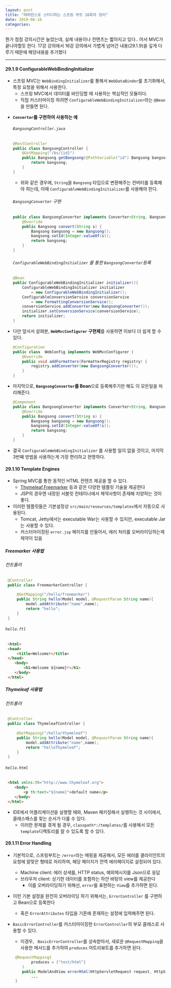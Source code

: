 ```yaml
---
layout: post
title: "레퍼런스로 스터디하는 스프링 부트 16회차 정리"
date: 2019-06-16
categories:
---
```


뭔가 점점 강의시간은 늘었는데, 실제 내용이나 컨텐츠는 짧아지고 있다.. 어서 MVC가 끝나야할듯 한다. 17강 강의에서 16강 강의에서 가볍게 넘어간 내용(29.1.9)을 깊게 다루기 때문에 해당내용을 추가했다

---

#### 29.1.9 ConfigurableWebBindingInitializer

 - 스프링 MVC는 `WebBindingInitializer`를 통해서 `WebDataBinder`를 초기화해서, 특정 요청을 위해서 사용한다.
   - 스프링 MVC에서 데이터를 바인딩할 때 사용하는 핵심적인 모듈이다.
   - 직접 커스터마이징 하려면 `ConfigurableWebBindingInitializer`라는 `@Bean`을 만들면 된다.

* **`Converter`를 구현하여 사용하는 예**

    ###### `BangsongController.java`

    ```java
    @RestController
    public class BangsongController {
    	@GetMapping("/bs/{id}")
    	public Bangsong getBangsong(@PathVariable("id") Bangsong bangsong){
        	return bangsong;
    	}
    }
    ```

    * 위와 같은 경우에, `String`을 `Bangsong` 타입으로 변환해주는 컨버터를 등록해야 하는데, 이때 `ConfigurableWebBindingInitializer`를 사용해야 한다.

    ###### `BangsongConverter` 구현

    ```java
    public class BangsongConverter implements Converter<String, Bangsong> {
        @Override
        public Bangsong convert(String s) {
            Bangsong bangsong = new Bangsong();
            bangsong.setId(Integer.valueOf(s));
            return bangsong;
        }
    }
    
    ```

    ###### `ConfigurableWebBindingInitializer` 를 통한 `BangsongConverter`등록

    ```java
    @Bean
    public ConfigurableWebBindingInitializer initializer(){
        ConfigurableWebBindingInitializer initializer 
            = new ConfigurableWebBindingInitializer();
        ConfigurableConversionService conversionService 
            = new FormattingConversionService();
        conversionService.addConverter(new BangsongConverter());
        initializer.setConversionService(conversionService);
        return initializer;
    }
    ```

* 다만 앞서서 살펴본, **`WebMvcConfigurer` 구현체**를 사용하면 이보다 더 쉽게 할 수 있다.

  ```java
  @Configuration
  public class  WebConfig implements WebMvcConfigurer {
      @Override
      public void addFormatters(FormatterRegistry registry) {
          registry.addConverter(new BangsongConverter());
      }
  }
  ```

* 마지막으로, **`BangsongConverter`를 Bean**으로 등록해주기만 해도 이 모든일을 처리해준다.

  ```java
  @Component
  public class BangsongConverter implements Converter<String, Bangsong> {
      @Override
      public Bangsong convert(String s) {
          Bangsong bangsong = new Bangsong();
          bangsong.setId(Integer.valueOf(s));
          return bangsong;
      }
  }
  ```
* 결국 `ConfigurableWebBindingInitializer` 를 사용할 일이 없을 것이고, 마지막 3번째 방법을 사용하는게 가장 편리하고 현명하다.

#### 29.1.10 Template Engines

 - Spring MVC를 통한 동적인 HTML 컨텐츠 제공을 할 수 있다.
   - [Thymeleaf](http://www.thymeleaf.org/),[Freemarker](https://freemarker.apache.org/docs/) 등과 같은 다양한 템플릿 기술을 제공한다
   - JSP의 경우엔 내장된 서블릿 컨테이너에서 제약사항이 존재해 지양하는 것이 좋다.
 - 이러한 템플릿들은 기본설정상 `src/main/resources/templates`에서 자동으로 사용된다.
   - Tomcat, Jetty에서는 executable War는 사용할 수 있지만, executable Jar는 사용할 수 있다.
   - 커스터마이징된 `error.jsp` 페이지를 만들어서, 에러 처리를 오버라이딩하는제 제약이 있음

##### Freemarker 사용법

###### 컨트롤러

```java
 @Controller
 public class FreemarkerController {
 
     @GetMapping("/hello/freemarker")
     public String hello(Model model, @RequestParam String name){
         model.addAttribute("name",name);
         return "hello";
     }
 }
```

###### `hello.ftl`

```html
 <html>
 <head>
     <title>Welcome!</title>
 </head>
 	<body>
 		<h1>Welcome ${name}!</h1>
 	</body>
 </html>
```

##### Thymeleaf 사용법

###### 컨트롤러

```java
 @Controller
 public class ThymeleafController {
 
     @GetMapping("/hello/thymeleaf")
     public String hello(Model model, @RequestParam String name){
         model.addAttribute("name",name);
         return "helloThymeleaf";
     }
 }
```

###### `hello.html`

```html
 <html xmlns:th="http://www.thymeleaf.org">
 	<body>
 		<p th:text="${name}">default name</p>
 	</body>
 </html>
```

 - IDE에서 어플리케이션을 실행할 때와, Maven 패키징해서 실행하는 것 사이에서, 클래스패스를 찾는 순서가 다를 수 있다.
   - 이러한 문제를 겪게 될 경우, `classpath*:/templates/`를 사용해서 모든 `template`디렉토리를 찰 수 있도록 할 수 있다.

#### 29.1.11 Error Handling

 - 기본적으로, 스프링부트는 `/error`라는 매핑을 제공해서, 모든 에러를 클라이언트의 요청에 알맞은 형태로 처리하며, 해당 페이지가 전역 에러페이지로 설정되어 있다.

   - Machine client: 에러 상세를, HTTP status, 예외메시지를 Json으로 응답
   - 브라우저 client: 상기한 데이터를 포함하는 하얀 바탕의 view를 제공한다
     - 이를 오버라이딩하기 위해선, `error`를 표현하는 `View`를 추가하면 된다.

 - 이런 기본 설정을 완전히 오버라이딩 하기 위해서는,  `ErrorController` 를 구현하고 Bean으로 등록한다

   - 혹은 `ErrorAttributes` 타입을 기존에 존재하는 설정에 입력해주면 된다.

 - `BasicErrorController`를 커스터마이징한 `ErrorController`의 부모 클래스로 사용할 수 있다.

   - 이경우, ` BasicErrorController`를 상속받아서, 새로운 `@RequestMapping`을 사용한 메서드를 추가하여 `produces` 어트리뷰트를 추가하면 된다.
   
   ```java
    @RequestMapping(
           produces = {"text/html"}
       )
       public ModelAndView errorHtml(HttpServletRequest request, HttpServletResponse response) {
           ...
    }
   ```

 